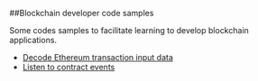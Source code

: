 ##Blockchain developer code samples

Some codes samples to facilitate learning to develop blockchain applications.

* [Decode Ethereum transaction input data](./decode-transaction-input-data)
* [Listen to contract events](./listen-contract-events)
